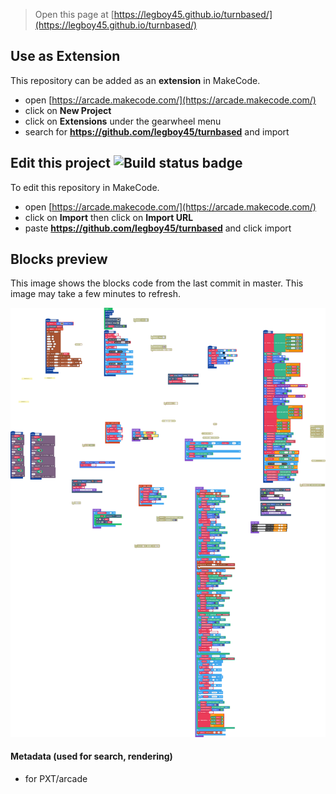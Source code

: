  


> Open this page at [https://legboy45.github.io/turnbased/](https://legboy45.github.io/turnbased/)

## Use as Extension

This repository can be added as an **extension** in MakeCode.

* open [https://arcade.makecode.com/](https://arcade.makecode.com/)
* click on **New Project**
* click on **Extensions** under the gearwheel menu
* search for **https://github.com/legboy45/turnbased** and import

## Edit this project ![Build status badge](https://github.com/legboy45/turnbased/workflows/MakeCode/badge.svg)

To edit this repository in MakeCode.

* open [https://arcade.makecode.com/](https://arcade.makecode.com/)
* click on **Import** then click on **Import URL**
* paste **https://github.com/legboy45/turnbased** and click import

## Blocks preview

This image shows the blocks code from the last commit in master.
This image may take a few minutes to refresh.

![A rendered view of the blocks](https://github.com/legboy45/turnbased/raw/master/.github/makecode/blocks.png)

#### Metadata (used for search, rendering)

* for PXT/arcade
<script src="https://makecode.com/gh-pages-embed.js"></script><script>makeCodeRender("{{ site.makecode.home_url }}", "{{ site.github.owner_name }}/{{ site.github.repository_name }}");</script>

